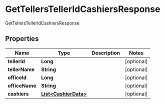 

# GetTellersTellerIdCashiersResponse

GetTellersTellerIdCashiersResponse
## Properties

Name | Type | Description | Notes
------------ | ------------- | ------------- | -------------
**tellerId** | **Long** |  |  [optional]
**tellerName** | **String** |  |  [optional]
**officeId** | **Long** |  |  [optional]
**officeName** | **String** |  |  [optional]
**cashiers** | [**List&lt;CashierData&gt;**](CashierData.md) |  |  [optional]



